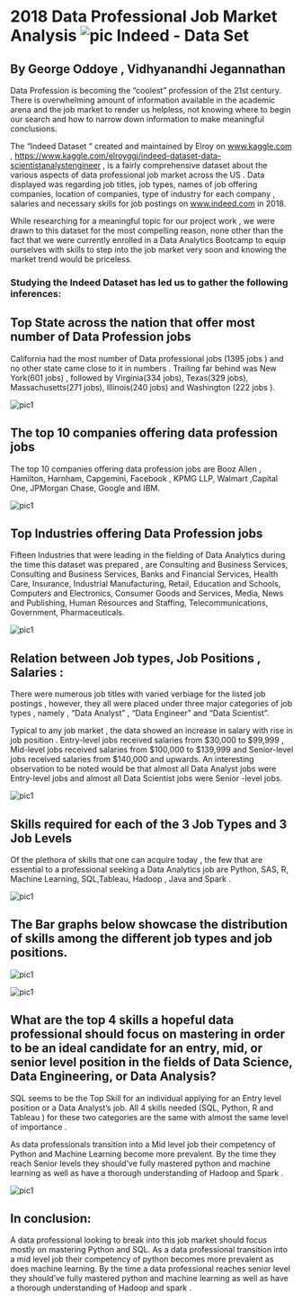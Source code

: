 # 2018 Data Professional Job Market Analysis ![pic](/images/indeed.png) Indeed - Data Set

## By George Oddoye , Vidhyanandhi Jegannathan  

Data Profession is becoming the “coolest” profession of the 21st century. There is overwhelming amount of information available in the academic arena and the job market to render us helpless, not knowing where to begin our search and how to narrow down information to make meaningful conclusions. 

The “Indeed Dataset “ created and maintained by Elroy on www.kaggle.com , https://www.kaggle.com/elroyggj/indeed-dataset-data-scientistanalystengineer , is  a fairly comprehensive  dataset about the various aspects of data professional job market across the US . Data displayed was regarding  job titles, job types,  names of job offering companies, location of companies,  type of industry for each company , salaries and necessary skills for job postings on www.indeed.com in 2018.

While researching for a meaningful topic for our project work , we were drawn to this dataset for  the most compelling reason, none other than the fact that we were currently enrolled in a Data Analytics Bootcamp to equip ourselves with skills to step into the job market very soon and knowing the market trend would be priceless.

### Studying the Indeed Dataset has led us to gather the following inferences:

## Top State across the nation that offer most number of Data Profession jobs 
California had the most number of Data professional jobs (1395 jobs ) and no other state came close to it in numbers . Trailing far behind was New York(601 jobs) , followed by Virginia(334 jobs), Texas(329 jobs), Massachusetts(271 jobs), Illinois(240 jobs) and Washington (222 jobs ). 

![pic1](/images/topatates.png)

## The top 10 companies offering data profession jobs
The top 10 companies offering data profession jobs are Booz Allen , Hamilton, Harnham, Capgemini, Facebook , KPMG LLP, Walmart ,Capital One, JPMorgan Chase, Google and  IBM. 

![pic1](/images/topcompanies.png)

## Top Industries offering Data Profession jobs
Fifteen Industries that were leading in  the fielding of Data Analytics during the time this dataset was prepared , are  Consulting and Business Services, Consulting and Business Services, Banks and Financial Services, Health Care, Insurance, Industrial Manufacturing, Retail, Education and Schools, Computers and Electronics, Consumer Goods and Services, Media, News and Publishing, Human Resources and Staffing, Telecommunications, Government, Pharmaceuticals.

![pic1](/images/topindustries.png)


## Relation between Job types, Job Positions , Salaries :

There were numerous job titles with varied verbiage for the listed job postings , however, they all were placed under  three major categories of job types  , namely , “Data Analyst” , “Data Engineer” and “Data Scientist”. 

 Typical to any job market , the data showed an increase in salary with  rise in job position . Entry-level jobs received  salaries  from $30,000 to $99,999 , Mid-level jobs received salaries from $100,000 to $139,999 and Senior-level jobs received salaries from $140,000 and upwards. An interesting observation to be noted would be that almost all Data Analyst jobs were Entry-level jobs and almost all Data Scientist jobs were Senior -level jobs.

![pic1](/images/relation.png)

## Skills required for  each of the 3 Job Types and  3 Job Levels

Of the plethora of skills that one can acquire today , the few that are essential to a professional seeking a Data Analytics job are Python, SAS, R, Machine Learning, SQL,Tableau, Hadoop , Java and  Spark . 

![pic1](/images/skills.png)

## The Bar graphs below showcase the distribution of skills among the different job types and job positions. 

![pic1](/images/skills_jobs.png)


![pic1](/images/skills_salary.png)



## What are the top 4 skills a hopeful data professional should focus on mastering in order to be an ideal candidate for an entry, mid, or senior level position in the fields of Data Science, Data Engineering, or Data Analysis?


SQL seems to be the Top Skill for an individual applying for an Entry level position  or a Data Analyst’s job. All 4 skills needed (SQL,  Python, R and Tableau ) for these two categories are the same with almost the same level of importance . 

As data professionals transition into a Mid level job their competency of Python and Machine Learning become more prevalent. By the time they reach Senior levels they should’ve fully mastered python and machine learning as well as have a thorough understanding of Hadoop and Spark .


![pic1](/images/master.png)




## In conclusion:

A data professional looking to break into this job market should focus mostly on mastering Python and SQL. As a data professional transition into a mid level job their competency of python becomes more prevalent as does machine learning. By the time a data professional reaches senior level they should’ve fully mastered python and machine learning as well as have a thorough understanding of Hadoop and spark .

